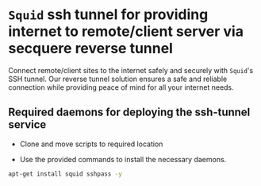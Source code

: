 # `Squid` ssh tunnel for providing internet to remote/client server via secquere reverse tunnel

Connect remote/client sites to the internet safely and securely with `Squid`'s SSH tunnel. Our reverse tunnel solution ensures a safe and reliable connection while providing peace of mind for all your internet needs.

## Required daemons for deploying the ssh-tunnel service

- Clone and move scripts to required location

- Use the provided commands to install the necessary daemons.

````bash
apt-get install squid sshpass -y
````
